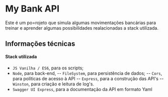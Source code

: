 # My Bank API
Este é um po=rojeto que simula algumas movimentações bancárias para treinar e aprender algumas possibilidades realacionadas a stack utilizada.

## Informações técnicas

#### Stack utilizada
 - `JS Vanilha / ES6`, para os scripts;
 - `Node`, para back-end,
  -- `FileSystem`, para persistência de dados;
  -- `Cors`, para políticas de acesso à API
  -- `Express`, para a construção das API's
  -- `Winston`, para criação e leitura de log's.
 - `Swagger UI Express`, para a documentação da API em formato Yaml

